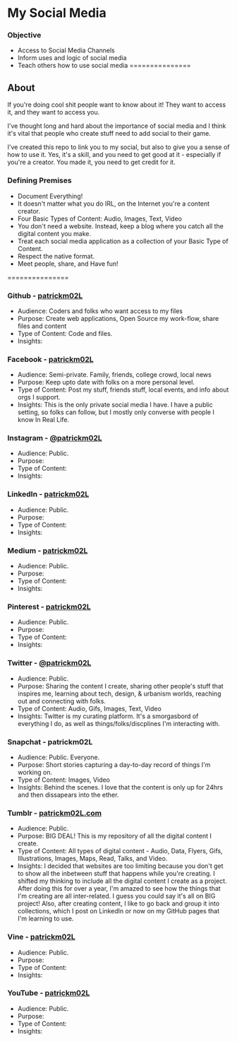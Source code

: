My Social Media
===============
### Objective 

* Access to Social Media Channels
* Inform uses and logic of social media
* Teach others how to use social media
===============

## About
If you're doing cool shit people want to know about it! They want to access it, and they want to access you. 

I've thought long and hard about the importance of social media and I think it's vital that people who create stuff need to add social to their game.

I've created this repo to link you to my social, but also to give you a sense of how to use it. Yes, it's a skill, and you need to get good at it - especially if you're a creator. You made it, you need to get credit for it.

### Defining Premises
* Document Everything!
* It doesn't matter what you do IRL, on the Internet you're a content creator. 
* Four Basic Types of Content: Audio, Images, Text, Video
* You don't need a website. Instead, keep a blog where you catch all the digital content you make. 
* Treat each social media application as a collection of your Basic Type of Content.
* Respect the native format.  
* Meet people, share, and Have fun!

===============

### Github - [patrickm02L](https://github.com/patrickm02L)
* Audience: Coders and folks who want access to my files
* Purpose: Create web applications, Open Source my work-flow, share files and content 
* Type of Content: Code and files. 
* Insights: 

### Facebook - [patrickm02L](https://www.facebook.com/patrickm02L)
* Audience: Semi-private. Family, friends, college crowd, local news
* Purpose: Keep upto date with folks on a more personal level. 
* Type of Content: Post my stuff, friends stuff, local events, and info about orgs I support.
* Insights: This is the only private social media I have. I have a public setting, so folks can follow, but I mostly only converse with people I know In Real Life. 

### Instagram - [@patrickm02L](http://instagram.com/patrickm02l)
* Audience: Public. 
* Purpose: 
* Type of Content:
* Insights: 

### LinkedIn - [patrickm02L](https://www.linkedin.com/in/patrickm02l)
* Audience: Public. 
* Purpose: 
* Type of Content:
* Insights: 

### Medium - [patrickm02L](https://medium.com/@patrickm02L)
* Audience: Public. 
* Purpose: 
* Type of Content:
* Insights: 

### Pinterest - [patrickm02L](http://www.pinterest.com/patrickm02l/)
* Audience: Public. 
* Purpose: 
* Type of Content:
* Insights: 

### Twitter - [@patrickm02L](https://twitter.com/patrickm02L)
* Audience: Public. 
* Purpose: Sharing the content I create, sharing other people's stuff that inspires me, learning about tech, design, & urbanism worlds, reaching out and connecting with folks. 
* Type of Content: Audio, Gifs, Images, Text, Video
* Insights: Twitter is my curating platform. It's a smorgasbord of everything I do, as well as things/folks/discplines I'm interacting with. 

### Snapchat - patrickm02L
* Audience: Public. Everyone.
* Purpose: Short stories capturing a day-to-day record of things I'm working on. 
* Type of Content: Images, Video
* Insights: Behind the scenes. I love that the content is only up for 24hrs and then dissapears into the ether.

### Tumblr - [patrickm02L.com](http://patrickm02l.com/)
* Audience: Public.
* Purpose: BIG DEAL! This is my repository of all the digital content I create. 
* Type of Content: All types of digital content - Audio, Data, Flyers, Gifs, Illustrations, Images, Maps, Read, Talks, and Video.
* Insights: I decided that websites are too limiting because you don't get to show all the inbetween stuff that happens while you're creating. I shifted my thinking to include all the digital content I create as a project. After doing this for over a year, I'm amazed to see how the things that I'm creating are all inter-related. I guess you could say it's all on BIG project! Also, after creating content, I like to go back and group it into collections, which I post on LinkedIn or now on my GitHub pages that I'm learning to use. 

### Vine - [patrickm02L](https://vine.co/patrickm02L)
* Audience: Public. 
* Purpose: 
* Type of Content:
* Insights: 

### YouTube - [patrickm02L](https://www.youtube.com/user/patrickm02L)
* Audience: Public. 
* Purpose: 
* Type of Content:
* Insights: 




